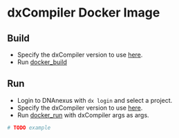 # dxCompiler Docker Image

## Build

- Specify the dxCompiler version to use [here](./docker.env).
- Run [docker_build](./docker_build.sh)

## Run

- Login to DNAnexus with `dx login` and select a project.
- Specify the dxCompiler version to use [here](./docker.env).
- Run [docker_run](./docker_run.sh) with dxCompiler args as args.

```bash
# TODO example
```
